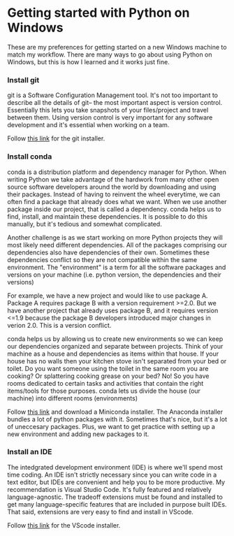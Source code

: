 # Getting started with Python on Windows
These are my preferences for getting started on a new Windows machine to match my workflow. There are many
 ways to go about using Python on Windows, but this is how I learned and it works just fine.

### Install git
git is a Software Configuration Management tool. It's not too important to describe all the details of git–
the most important aspect is version control. Essentially this lets you take snapshots of your files/project
and travel between them. Using version control is very important for any software development and it's essential
when working on a team. 

Follow [this link](https://git-scm.com/downloads/win) for the git installer. 

### Install conda
conda is a distribution platform and dependency manager for Python. When writing Python we take advantage of the
hardwork from many other open source software developers around the world by downloading and using their packages.
Instead of having to reinvent the wheel everytime, we can often find a package that already does what we want. When
we use another package inside our project, that is called a dependency. conda helps us to find, install, and maintain
these dependencies. It is possible to do this manually, but it's tedious and somewhat complicated. 

Another challenge is as we start working on more Python projects they will most likely need different dependencies.
All of the packages comprising our dependencies also have dependencies of their own. Sometimes these dependencies
conflict so they are not compatible within the same environment. The "environment" is a term for all the
software packages and versions on your machine (i.e. python version, the dependencies and their versions)

For example, we have a new project and would like to use package A. Package A requires package B with a version
requirement >=2.0. But we have another project that already uses package B, and it requires version <=1.9
because the package B developers introduced major changes in verion 2.0. This is a version conflict.

conda helps us by allowing us to create new environments so we can keep our dependencies organized and
separate between projects. Think of your machine as a house and dependencies as items within that house.
If your house has no walls then your kitchen stove isn't separated from your bed or toilet. Do you want
someone using the toilet in the same room you are cooking? Or splattering cooking grease on your bed? No!
So you have rooms dedicated to certain tasks and activities that contain the right items/tools for those
purposes. conda lets us divide the house (our machine) into different rooms (environments)

Follow [this link](https://www.anaconda.com/download/success) and download a Miniconda installer. The Anaconda
installer bundles a lot of python packages with it. Sometimes that's nice, but it's a lot of uneccesary packages.
Plus, we want to get practice with setting up a new environment and adding new packages to it.

### Install an IDE
The intedgrated development environment (IDE) is where we'll spend most time coding. An IDE isn't strictly
necessary since you can write code in a text editor, but IDEs are convenient and help you to be more
productive. My recommendation is Visual Studio Code. It's fully featured and relatively language-agnostic.
The tradeoff extensions must be found and installed to get many language-specific features that are
included in purpose built IDEs. That said, extensions are very easy to find and install in VScode.

Follow [this link](https://code.visualstudio.com/download) for the VScode installer.

